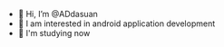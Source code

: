 - 👋 Hi, I’m @ADdasuan
- 👀 I am interested in android application development 
- 🌱 I'm studying now
<!---
ADdasuan/ADdasuan is a ✨ special ✨ repository because its `README.md` (this file) appears on your GitHub profile.
You can click the Preview link to take a look at your changes.
--->
